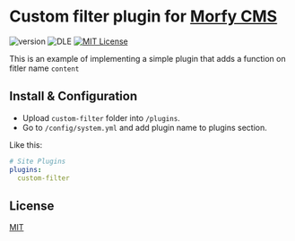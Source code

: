 # Custom filter plugin for [Morfy CMS](http://morfy.org/)

![version](https://img.shields.io/badge/version-1.0.0-brightgreen.svg?style=flat-square "Version")
![DLE](https://img.shields.io/badge/Morfy-2.x-green.svg?style=flat-square "Morfy Version")
[![MIT License](https://img.shields.io/badge/license-MIT-blue.svg?style=flat-square)](https://github.com/pafnuty-morfy-plugins/morfy-plugin-boilerplate/blob/master/LICENSE)

This is an example of implementing a simple plugin that adds a function on fitler name `content`

## Install & Configuration
- Upload `custom-filter` folder into `/plugins`.
- Go to `/config/system.yml` and add plugin name to plugins section.

Like this:
```yml
# Site Plugins
plugins:
  custom-filter
```

## License
[MIT](https://github.com/pafnuty-morfy-plugins/morfy-plugin-boilerplate/blob/master/LICENSE)
